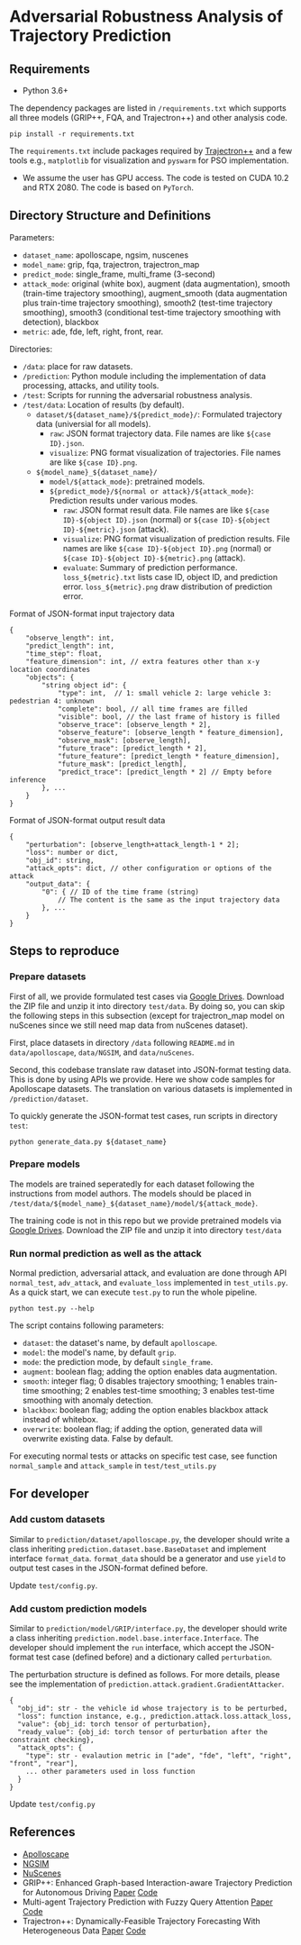 # Adversarial Robustness Analysis of Trajectory Prediction

## Requirements

* Python 3.6+

The dependency packages are listed in `/requirements.txt` which supports all three models (GRIP++, FQA, and Trajectron++) and other analysis code.

```
pip install -r requirements.txt
```

The `requirements.txt` include packages required by [Trajectron++](https://github.com/StanfordASL/Trajectron-plus-plus) and a few tools e.g., `matplotlib` for visualization and `pyswarm` for PSO implementation.

* We assume the user has GPU access. The code is tested on CUDA 10.2 and RTX 2080. The code is based on `PyTorch`.

## Directory Structure and Definitions

Parameters:
- `dataset_name`: apolloscape, ngsim, nuscenes
- `model_name`: grip, fqa, trajectron, trajectron_map
- `predict_mode`: single_frame, multi_frame (3-second)
- `attack_mode`: original (white box), augment (data augmentation), smooth (train-time trajectory smoothing), augment_smooth (data augmentation plus train-time trajectory smoothing), smooth2 (test-time trajectory smoothing), smooth3 (conditional test-time trajectory smoothing with detection), blackbox
- `metric`: ade, fde, left, right, front, rear.

Directories:
- `/data`: place for raw datasets.
- `/prediction`: Python module including the implementation of data processing, attacks, and utility tools.
- `/test`: Scripts for running the adversarial robustness analysis.
- `/test/data`: Location of results (by default).
    - `dataset/${dataset_name}/${predict_mode}/`: Formulated trajectory data (universial for all models).
        - `raw`: JSON format trajectory data. File names are like `${case ID}.json`.
        - `visualize`: PNG format visualization of trajectories. File names are like `${case ID}.png`.
    - `${model_name}_${dataset_name}/`
        - `model/${attack_mode}`: pretrained models.
        - `${predict_mode}/${normal or attack}/${attack_mode}`: Prediction results under various modes.
            - `raw`: JSON format result data. File names are like `${case ID}-${object ID}.json` (normal) or `${case ID}-${object ID}-${metric}.json` (attack).
            - `visualize`: PNG format visualization of prediction results. File names are like `${case ID}-${object ID}.png` (normal) or `${case ID}-${object ID}-${metric}.png` (attack).
            - `evaluate`: Summary of prediction performance. `loss_${metric}.txt` lists case ID, object ID, and prediction error. `loss_${metric}.png` draw distribution of prediction error.

Format of JSON-format input trajectory data
```
{
    "observe_length": int,
    "predict_length": int,
    "time_step": float,
    "feature_dimension": int, // extra features other than x-y location coordinates
    "objects": {
        "string object id": {
            "type": int,  // 1: small vehicle 2: large vehicle 3: pedestrian 4: unknown
            "complete": bool, // all time frames are filled
            "visible": bool, // the last frame of history is filled
            "observe_trace": [observe_length * 2],
            "observe_feature": [observe_length * feature_dimension],
            "observe_mask": [observe_length],
            "future_trace": [predict_length * 2],
            "future_feature": [predict_length * feature_dimension],
            "future_mask": [predict_length],
            "predict_trace": [predict_length * 2] // Empty before inference
        }, ...
    }
}
```

Format of JSON-format output result data
```
{
    "perturbation": [observe_length+attack_length-1 * 2];
    "loss": number or dict,
    "obj_id": string,
    "attack_opts": dict, // other configuration or options of the attack
    "output_data": {
        "0": { // ID of the time frame (string)
            // The content is the same as the input trajectory data
        }, ...
    }
}
```

## Steps to reproduce

### Prepare datasets

First of all, we provide formulated test cases via [Google Drives](https://drive.google.com/file/d/1WxFotCnTC6oSqFTtc7PAkBHM6CNrTZJ4/view?usp=sharing). Download the ZIP file and unzip it into directory `test/data`. By doing so, you can skip the following steps in this subsection (except for trajectron_map model on nuScenes since we still need map data from nuScenes dataset).

First, place datasets in directory `/data` following `README.md` in `data/apolloscape`, `data/NGSIM`, and `data/nuScenes`.

Second, this codebase translate raw dataset into JSON-format testing data. This is done by using APIs we provide. Here we show code samples for Apolloscape datasets. The translation on various datasets is implemented in `/prediction/dataset`. 

To quickly generate the JSON-format test cases, run scripts in directory `test`:

```
python generate_data.py ${dataset_name}
```


### Prepare models

The models are trained seperatedly for each dataset following the instructions from model authors. 
The models should be placed in `/test/data/${model_name}_${dataset_name}/model/${attack_mode}`.

The training code is not in this repo but we provide pretrained models via [Google Drives](https://drive.google.com/file/d/18240VaDBKSwa5TzZjCnU99EVqEXv9uiG/view?usp=sharing). Download the ZIP file and unzip it into directory `test/data`


### Run normal prediction as well as the attack

Normal prediction, adversarial attack, and evaluation are done through API `normal_test`, `adv_attack`, and `evaluate_loss` implemented in `test_utils.py`. As a quick start, we can execute `test.py` to run the whole pipeline.

```
python test.py --help
```

The script contains following parameters:

* `dataset`: the dataset's name, by default `apolloscape`.
* `model`: the model's name, by default `grip`.
* `mode`: the prediction mode, by default `single_frame`.
* `augment`: boolean flag; adding the option enables data augmentation.
* `smooth`: integer flag; 0 disables trajectory smoothing; 1 enables train-time smoothing; 2 enables test-time smoothing; 3 enables test-time smoothing with anomaly detection.
* `blackbox`: boolean flag; adding the option enables blackbox attack instead of whitebox.
* `overwrite`: boolean flag; if adding the option, generated data will overwrite existing data. False by default.

For executing normal tests or attacks on specific test case, see function `normal_sample` and `attack_sample` in `test/test_utils.py`

## For developer

### Add custom datasets

Similar to `prediction/dataset/apolloscape.py`, the developer should write a class inheriting `prediction.dataset.base.BaseDataset` and implement interface `format_data`.
`format_data` should be a generator and  use `yield` to output test cases in the JSON-format defined before.

Update `test/config.py`.

### Add custom prediction models

Similar to `prediction/model/GRIP/interface.py`, the developer should write a class inheriting `prediction.model.base.interface.Interface`.
The developer should implement the `run` interface, which accept the JSON-format test case (defined before) and a dictionary called `perturbation`.

The perturbation structure is defined as follows. For more details, please see the implementation of `prediction.attack.gradient.GradientAttacker`.
```
{
  "obj_id": str - the vehicle id whose trajectory is to be perturbed,
  "loss": function instance, e.g., prediction.attack.loss.attack_loss,
  "value": {obj_id: torch tensor of perturbation},
  "ready_value": {obj_id: torch tensor of perturbation after the constraint checking},
  "attack_opts": {
    "type": str - evalaution metric in ["ade", "fde", "left", "right", "front", "rear"],
    ... other parameters used in loss function
  }
}
```

Update `test/config.py`

## References

* [Apolloscape](http://apolloscape.auto/)
* [NGSIM](https://ops.fhwa.dot.gov/trafficanalysistools/ngsim.htm)
* [NuScenes](https://www.nuscenes.org/)
* GRIP++: Enhanced Graph-based Interaction-aware Trajectory Prediction for Autonomous Driving [Paper](https://arxiv.org/abs/1907.07792) [Code](https://github.com/xincoder/GRIP)
* Multi-agent Trajectory Prediction with Fuzzy Query Attention [Paper](https://proceedings.neurips.cc/paper/2020/hash/fe87435d12ef7642af67d9bc82a8b3cd-Abstract.html) [Code](https://github.com/nitinkamra1992/FQA)
* Trajectron++: Dynamically-Feasible Trajectory Forecasting With Heterogeneous Data [Paper](https://link.springer.com/chapter/10.1007/978-3-030-58523-5_40) [Code](https://github.com/StanfordASL/Trajectron-plus-plus)
